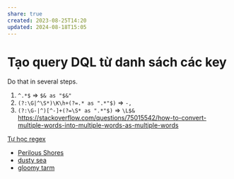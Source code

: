 ```yaml
---
share: true
created: 2023-08-25T14:20
updated: 2024-08-18T15:05
---
```

# Tạo query DQL từ danh sách các key
Do that in several steps. 
1) `^.*$` ⇒ `$& as "$&"`
2) `(?:\G|^\S*)\K\h+(?=.* as ".*"$)` ⇒ `-,`
3)  `(?:\G-|^)[^-]+(?=\S* as ".*"$)` ⇒ `\L$&`
https://stackoverflow.com/questions/75015542/how-to-convert-multiple-words-into-multiple-words-as-multiple-words

[Tự học regex](./T%E1%BB%B1%20h%E1%BB%8Dc%20regex.md)

- [Perilous Shores](https://watabou.github.io/perilous-shores/?seed=2006422892&tags=peninsula,woodland,neutral,perilous&name=Qu%E1%BA%A3%20C%E1%BA%A7u&hexes=1)
- [dusty sea](https://watabou.github.io/perilous-shores/?seed=34941435&tags=bay,chaotic,perilous)
- [gloomy tarm](https://watabou.github.io/perilous-shores/?seed=527587900&tags=lake,highland,wetland,woodland,neutral,perilous)
